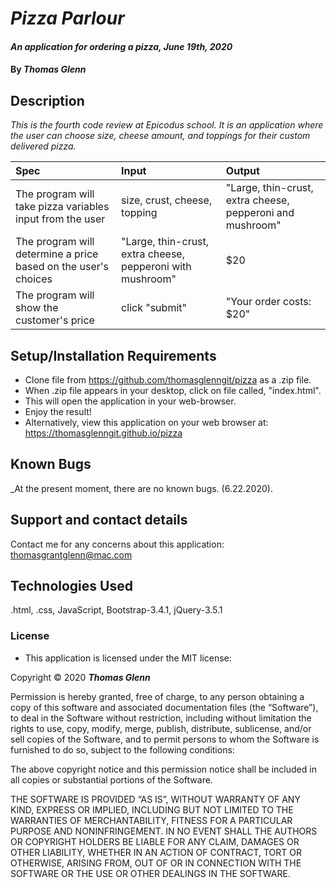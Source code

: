 # _Pizza Parlour_

#### _An application for ordering a pizza, June 19th, 2020_

#### By _**Thomas Glenn**_

## Description

_This is the fourth code review at Epicodus school. It is an application where the user can choose size, cheese amount, and toppings for their custom delivered pizza._

| Spec   |    Input    |  Output |
|:----------|:-------------|:------|
| The program will take pizza variables input from the user | size, crust, cheese, topping | "Large, thin-crust, extra cheese, pepperoni and mushroom" |
| The program will determine a price based on the user's choices |  "Large, thin-crust, extra cheese, pepperoni with mushroom"  |   $20 |
| The program will show the customer's price | click "submit" |   "Your order costs: $20" |

## Setup/Installation Requirements

* Clone file from https://github.com/thomasglenngit/pizza as a .zip file. 
* When .zip file appears in your desktop, click on file called, "index.html".
* This will open the application in your web-browser.
* Enjoy the result!
* Alternatively, view this application on your web browser at: https://thomasglenngit.github.io/pizza


## Known Bugs

_At the present moment, there are no known bugs. (6.22.2020).

## Support and contact details

Contact me for any concerns about this application:
<thomasgrantglenn@mac.com>

## Technologies Used

.html, .css, JavaScript, Bootstrap-3.4.1, jQuery-3.5.1

### License

* This application is licensed under the MIT license:

Copyright © 2020 **_Thomas Glenn_**

Permission is hereby granted, free of charge, to any person obtaining a copy of this software and associated documentation files (the “Software”), to deal in the Software without restriction, including without limitation the rights to use, copy, modify, merge, publish, distribute, sublicense, and/or sell copies of the Software, and to permit persons to whom the Software is furnished to do so, subject to the following conditions:

The above copyright notice and this permission notice shall be included in all copies or substantial portions of the Software.

THE SOFTWARE IS PROVIDED “AS IS”, WITHOUT WARRANTY OF ANY KIND, EXPRESS OR IMPLIED, INCLUDING BUT NOT LIMITED TO THE WARRANTIES OF MERCHANTABILITY, FITNESS FOR A PARTICULAR PURPOSE AND NONINFRINGEMENT. IN NO EVENT SHALL THE AUTHORS OR COPYRIGHT HOLDERS BE LIABLE FOR ANY CLAIM, DAMAGES OR OTHER LIABILITY, WHETHER IN AN ACTION OF CONTRACT, TORT OR OTHERWISE, ARISING FROM, OUT OF OR IN CONNECTION WITH THE SOFTWARE OR THE USE OR OTHER DEALINGS IN THE SOFTWARE.